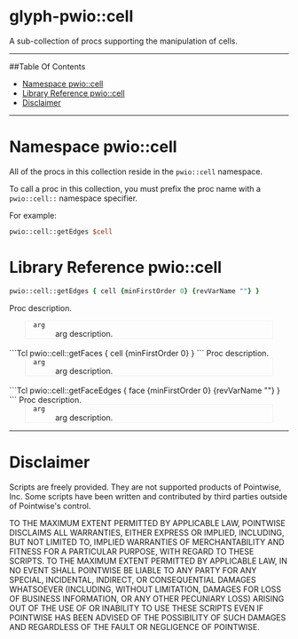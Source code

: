 # glyph-pwio::cell
A sub-collection of procs supporting the manipulation of cells.


<hr/>


##Table Of Contents

* [Namespace pwio::cell](#namespace-pwiocell)
* [Library Reference pwio::cell](#library-reference-pwiocell)
* [Disclaimer](#disclaimer)


<hr/>


# Namespace pwio::cell

All of the procs in this collection reside in the `pwio::cell` namespace.

To call a proc in this collection, you must prefix the proc name with a `pwio::cell::` namespace specifier.

For example:
```Tcl
pwio::cell::getEdges $cell
```


# Library Reference pwio::cell

```Tcl
pwio::cell::getEdges { cell {minFirstOrder 0} {revVarName ""} }
```
Proc description.
<dl style='padding-left: 1em; margin: 0 2em; border: 1px solid #eee;'>
  <dt><code>arg</code></dt>
  <dd>arg description.</dd>
</dl>

<br/>
```Tcl
pwio::cell::getFaces { cell {minFirstOrder 0} }
```
Proc description.
<dl style='padding-left: 1em; margin: 0 2em; border: 1px solid #eee;'>
  <dt><code>arg</code></dt>
  <dd>arg description.</dd>
</dl>

<br/>
```Tcl
pwio::cell::getFaceEdges { face {minFirstOrder 0} {revVarName ""} }
```
Proc description.
<dl style='padding-left: 1em; margin: 0 2em; border: 1px solid #eee;'>
  <dt><code>arg</code></dt>
  <dd>arg description.</dd>
</dl>


<hr/>


# Disclaimer
Scripts are freely provided. They are not supported products of
Pointwise, Inc. Some scripts have been written and contributed by third
parties outside of Pointwise's control.

TO THE MAXIMUM EXTENT PERMITTED BY APPLICABLE LAW, POINTWISE DISCLAIMS
ALL WARRANTIES, EITHER EXPRESS OR IMPLIED, INCLUDING, BUT NOT LIMITED
TO, IMPLIED WARRANTIES OF MERCHANTABILITY AND FITNESS FOR A PARTICULAR
PURPOSE, WITH REGARD TO THESE SCRIPTS. TO THE MAXIMUM EXTENT PERMITTED
BY APPLICABLE LAW, IN NO EVENT SHALL POINTWISE BE LIABLE TO ANY PARTY
FOR ANY SPECIAL, INCIDENTAL, INDIRECT, OR CONSEQUENTIAL DAMAGES
WHATSOEVER (INCLUDING, WITHOUT LIMITATION, DAMAGES FOR LOSS OF BUSINESS
INFORMATION, OR ANY OTHER PECUNIARY LOSS) ARISING OUT OF THE USE OF OR
INABILITY TO USE THESE SCRIPTS EVEN IF POINTWISE HAS BEEN ADVISED OF THE
POSSIBILITY OF SUCH DAMAGES AND REGARDLESS OF THE FAULT OR NEGLIGENCE OF
POINTWISE.
